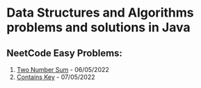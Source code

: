 # Data Structures and Algorithms problems and solutions in Java

## NeetCode Easy Problems:

1. [Two Number Sum](./TwoSum.md) - 06/05/2022
2. [Contains Key](./ContainsKey.md) - 07/05/2022
